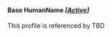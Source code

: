 #### Base HumanName *[[Active](http://hl7.org/fhir/stu3/valueset-publication-status.html)]*

This profile is referenced by TBD